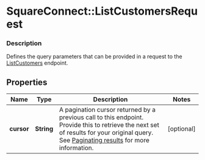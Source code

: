 # SquareConnect::ListCustomersRequest

### Description

Defines the query parameters that can be provided in a request to the [ListCustomers](#endpoint-listcustomers) endpoint.

## Properties
Name | Type | Description | Notes
------------ | ------------- | ------------- | -------------
**cursor** | **String** | A pagination cursor returned by a previous call to this endpoint. Provide this to retrieve the next set of results for your original query.  See [Paginating results](#paginatingresults) for more information. | [optional] 


